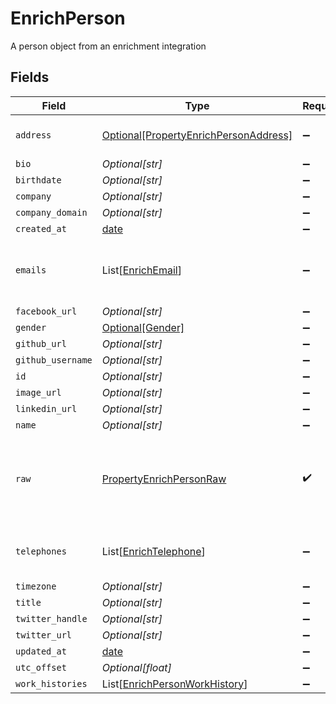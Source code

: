 # EnrichPerson

A person object from an enrichment integration


## Fields

| Field                                                                                       | Type                                                                                        | Required                                                                                    | Description                                                                                 |
| ------------------------------------------------------------------------------------------- | ------------------------------------------------------------------------------------------- | ------------------------------------------------------------------------------------------- | ------------------------------------------------------------------------------------------- |
| `address`                                                                                   | [Optional[PropertyEnrichPersonAddress]](../../models/shared/propertyenrichpersonaddress.md) | :heavy_minus_sign:                                                                          | The address of the person                                                                   |
| `bio`                                                                                       | *Optional[str]*                                                                             | :heavy_minus_sign:                                                                          | N/A                                                                                         |
| `birthdate`                                                                                 | *Optional[str]*                                                                             | :heavy_minus_sign:                                                                          | N/A                                                                                         |
| `company`                                                                                   | *Optional[str]*                                                                             | :heavy_minus_sign:                                                                          | N/A                                                                                         |
| `company_domain`                                                                            | *Optional[str]*                                                                             | :heavy_minus_sign:                                                                          | N/A                                                                                         |
| `created_at`                                                                                | [date](https://docs.python.org/3/library/datetime.html#date-objects)                        | :heavy_minus_sign:                                                                          | N/A                                                                                         |
| `emails`                                                                                    | List[[EnrichEmail](../../models/shared/enrichemail.md)]                                     | :heavy_minus_sign:                                                                          | An array of email addresses for this person                                                 |
| `facebook_url`                                                                              | *Optional[str]*                                                                             | :heavy_minus_sign:                                                                          | N/A                                                                                         |
| `gender`                                                                                    | [Optional[Gender]](../../models/shared/gender.md)                                           | :heavy_minus_sign:                                                                          | N/A                                                                                         |
| `github_url`                                                                                | *Optional[str]*                                                                             | :heavy_minus_sign:                                                                          | N/A                                                                                         |
| `github_username`                                                                           | *Optional[str]*                                                                             | :heavy_minus_sign:                                                                          | N/A                                                                                         |
| `id`                                                                                        | *Optional[str]*                                                                             | :heavy_minus_sign:                                                                          | N/A                                                                                         |
| `image_url`                                                                                 | *Optional[str]*                                                                             | :heavy_minus_sign:                                                                          | N/A                                                                                         |
| `linkedin_url`                                                                              | *Optional[str]*                                                                             | :heavy_minus_sign:                                                                          | N/A                                                                                         |
| `name`                                                                                      | *Optional[str]*                                                                             | :heavy_minus_sign:                                                                          | N/A                                                                                         |
| `raw`                                                                                       | [PropertyEnrichPersonRaw](../../models/shared/propertyenrichpersonraw.md)                   | :heavy_check_mark:                                                                          | The raw data returned by the integration for this person                                    |
| `telephones`                                                                                | List[[EnrichTelephone](../../models/shared/enrichtelephone.md)]                             | :heavy_minus_sign:                                                                          | An array of telephones for this person                                                      |
| `timezone`                                                                                  | *Optional[str]*                                                                             | :heavy_minus_sign:                                                                          | N/A                                                                                         |
| `title`                                                                                     | *Optional[str]*                                                                             | :heavy_minus_sign:                                                                          | N/A                                                                                         |
| `twitter_handle`                                                                            | *Optional[str]*                                                                             | :heavy_minus_sign:                                                                          | N/A                                                                                         |
| `twitter_url`                                                                               | *Optional[str]*                                                                             | :heavy_minus_sign:                                                                          | N/A                                                                                         |
| `updated_at`                                                                                | [date](https://docs.python.org/3/library/datetime.html#date-objects)                        | :heavy_minus_sign:                                                                          | N/A                                                                                         |
| `utc_offset`                                                                                | *Optional[float]*                                                                           | :heavy_minus_sign:                                                                          | N/A                                                                                         |
| `work_histories`                                                                            | List[[EnrichPersonWorkHistory](../../models/shared/enrichpersonworkhistory.md)]             | :heavy_minus_sign:                                                                          | N/A                                                                                         |